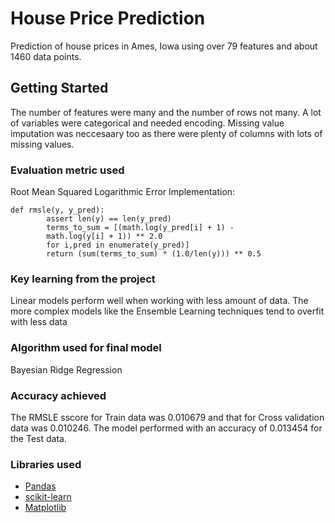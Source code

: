 # House Price Prediction

Prediction of house prices in Ames, Iowa using over 79 features and about 1460 data points.

## Getting Started

The number of features were many and the number of rows not many. A lot of variables were categorical and needed encoding. Missing value imputation was neccesaary too as there were plenty of columns with lots of missing values.

### Evaluation metric used

Root Mean Squared Logarithmic Error
Implementation:
```
def rmsle(y, y_pred):
        assert len(y) == len(y_pred)
        terms_to_sum = [(math.log(y_pred[i] + 1) - 
        math.log(y[i] + 1)) ** 2.0 
        for i,pred in enumerate(y_pred)]
        return (sum(terms_to_sum) * (1.0/len(y))) ** 0.5
 ```
### Key learning from the project
Linear models perform well when working with less amount of data. The more complex models like the Ensemble Learning techniques tend to overfit with less data

### Algorithm used for final model
Bayesian Ridge Regression

### Accuracy achieved
The RMSLE sscore for Train data was 0.010679 and that for Cross validation data was 0.010246. The model performed with an accuracy of 0.013454 for the Test data.

### Libraries used

* [Pandas](https://pandas.pydata.org/)
* [scikit-learn](https://scikit-learn.org/stable/) 
*  [Matplotlib](https://matplotlib.org) 
